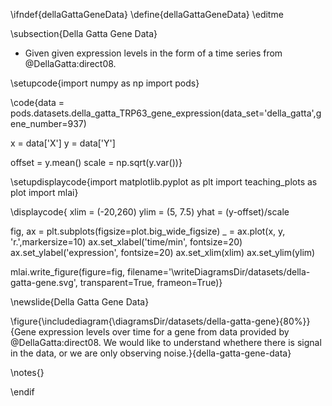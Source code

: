 \ifndef{dellaGattaGeneData}
\define{dellaGattaGeneData}
\editme

\subsection{Della Gatta Gene Data}

* Given given expression levels in the form of a time series from @DellaGatta:direct08. 

\setupcode{import numpy as np
import pods}

\code{data = pods.datasets.della_gatta_TRP63_gene_expression(data_set='della_gatta',gene_number=937)

x = data['X']
y = data['Y']

offset = y.mean()
scale = np.sqrt(y.var())}

\setupdisplaycode{import matplotlib.pyplot as plt
import teaching_plots as plot
import mlai}

\displaycode{
xlim = (-20,260)
ylim = (5, 7.5)
yhat = (y-offset)/scale

fig, ax = plt.subplots(figsize=plot.big_wide_figsize)
_ = ax.plot(x, y, 'r.',markersize=10)
ax.set_xlabel('time/min', fontsize=20)
ax.set_ylabel('expression', fontsize=20)
ax.set_xlim(xlim)
ax.set_ylim(ylim)

mlai.write_figure(figure=fig, 
                  filename='\writeDiagramsDir/datasets/della-gatta-gene.svg', 
				  transparent=True, 
				  frameon=True)}

\newslide{Della Gatta Gene Data}

\figure{\includediagram{\diagramsDir/datasets/della-gatta-gene}{80%}}{Gene expression levels over time for a gene from data provided by @DellaGatta:direct08. We would like to understand whethere there is signal in the data, or we are only observing noise.}{della-gatta-gene-data}

\notes{}


\endif
